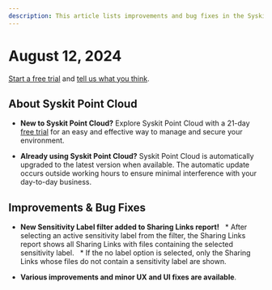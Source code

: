 ```yaml
---
description: This article lists improvements and bug fixes in the Syskit Point Cloud version 2024.4.57.2
---
```


# August 12, 2024

[Start a free trial](https://www.syskit.com/products/point/free-trial/) and [tell us what you think](https://www.syskit.com/company/contact-us/).

## About Syskit Point Cloud

* **New to Syskit Point Cloud?** Explore Syskit Point Cloud with a 21-day [free trial](https://www.syskit.com/products/point/free-trial/) for an easy and effective way to manage and secure your environment.

* **Already using Syskit Point Cloud?** Syskit Point Cloud is automatically upgraded to the latest version when available. The automatic update occurs outside working hours to ensure minimal interference with your day-to-day business.

## Improvements & Bug Fixes

* **New Sensitivity Label filter added to Sharing Links report!**
  * After selecting an active sensitivity label from the filter, the Sharing Links report shows all Sharing Links with files containing the selected sensitivity label.
  * If the no label option is selected, only the Sharing Links whose files do not contain a sensitivity label are shown. 

* **Various improvements and minor UX and UI fixes are available**.